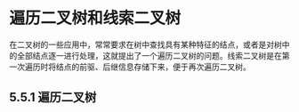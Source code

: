 # 遍历二叉树和线索二叉树
在二叉树的一些应用中，常常要求在树中查找具有某种特征的结点，或者是对树中的全部结点逐一进行处理，这就提出了一个遍历二叉树的问题。线索二叉树是在第一次遍历时将结点的前驱、后继信息存储下来，便于再次遍历二叉树。

## 5.5.1 遍历二叉树
